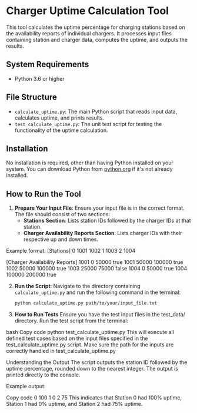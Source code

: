 # Charger Uptime Calculation Tool

This tool calculates the uptime percentage for charging stations based on the availability reports of individual chargers. It processes input files containing station and charger data, computes the uptime, and outputs the results.

## System Requirements

- Python 3.6 or higher

## File Structure

- `calculate_uptime.py`: The main Python script that reads input data, calculates uptime, and prints results.
- `test_calculate_uptime.py`: The unit test script for testing the functionality of the uptime calculation.

## Installation

No installation is required, other than having Python installed on your system. You can download Python from [python.org](https://www.python.org/downloads/) if it's not already installed.

## How to Run the Tool

1. **Prepare Your Input File**: Ensure your input file is in the correct format. The file should consist of two sections:
   - **Stations Section**: Lists station IDs followed by the charger IDs at that station.
   - **Charger Availability Reports Section**: Lists charger IDs with their respective up and down times.

Example format:
[Stations] 0 1001 1002 1 1003 2 1004

[Charger Availability Reports] 1001 0 50000 true 1001 50000 100000 true 1002 50000 100000 true 1003 25000 75000 false 1004 0 50000 true 1004 100000 200000 true


2. **Run the Script**: Navigate to the directory containing `calculate_uptime.py` and run the following command in the terminal:
   ```bash
   python calculate_uptime.py path/to/your/input_file.txt

3. **How to Run Tests**
Ensure you have the test input files in the test_data/ directory. Run the test script from the terminal:

bash
Copy code
python test_calculate_uptime.py
This will execute all defined test cases based on the input files specified in the test_calculate_uptime.py script.
Make sure the path for the inputs are correctly handled in test_calculate_uptime.py

Understanding the Output
The script outputs the station ID followed by the uptime percentage, rounded down to the nearest integer. The output is printed directly to the console.

Example output:

Copy code
0 100
1 0
2 75
This indicates that Station 0 had 100% uptime, Station 1 had 0% uptime, and Station 2 had 75% uptime.